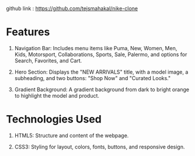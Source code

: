 github link : https://github.com/tejsmahakal/nike-clone
 # Features
 1. Navigation Bar: Includes menu items like Puma, New, Women, Men, Kids, Motorsport, Collaborations, Sports, Sale, Palermo, and options for Search, Favorites, and Cart.

 2. Hero Section: Displays the "NEW ARRIVALS" title, with a model image, a subheading, and two buttons: "Shop Now" and "Curated Looks."

 3. Gradient Background: A gradient background from dark to bright orange to highlight the model and product.


 # Technologies Used

 1. HTML5: Structure and content of the webpage.

 2. CSS3: Styling for layout, colors, fonts, buttons, and responsive design.
